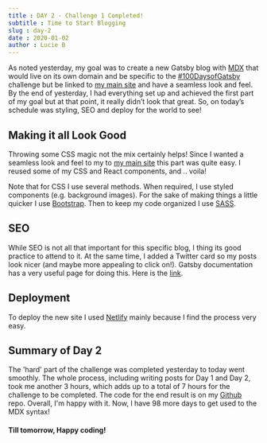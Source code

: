 ```yaml
---
title : DAY 2 - Challenge 1 Completed!
subtitle : Time to Start Blogging
slug : day-2
date : 2020-01-02
author : Lucie B
---
```


As noted yesterday, my goal was to create a new Gatsby blog with [MDX](https://mdxjs.com/) that would live on its own domain and be specific to the [#100DaysofGatsby](https://twitter.com/hashtag/100DaysofGatsby) challenge but be linked to [my main site](https://lbmedia.netlify.com/) and have a seamless look and feel. By the end of yesterday, I had everything set up and achieved the first part of my goal but at that point, it really didn’t look that great. So, on today’s schedule was styling, SEO and deploy for the world to see!

## Making it all Look Good

Throwing some CSS magic not the mix certainly helps! Since I wanted a seamless look and feel to my to [my main site](https://lbmedia.netlify.com/) this part was quite easy.
I reused some of my CSS and React components, and .. voila! 

Note that for CSS I use several methods. When required, I use styled components (e.g. background images). For the sake of making things a little quicker I use [Bootstrap](https://getbootstrap.com/). Then to keep my code organized I use [SASS](https://sass-lang.com/). 

## SEO

While SEO is not all that important for this specific blog, I thing its good practice to attend to it. At the same time, I added a Twitter card so my posts look nicer (and maybe more appealing to click on!). Gatsby documentation has a very useful page for doing this. Here is the [link](
https://www.gatsbyjs.org/docs/add-seo-component/).

## Deployment

To deploy the new site I used [Netlify](https://www.netlify.com/) mainly because I find the process very easy. 

## Summary of Day 2
The 'hard' part of the challenge was completed yesterday to today went smoothly. The whole process, including writing posts for Day 1 and Day 2, took me another 3 hours, which adds up to a total of 7 hours for the challenge to be completed. The code for the end result is on my [Github](
https://github.com/luciebaker/100DaysGatsbyBlog) repo. Overall, I'm happy with it. Now, I have 98 more days to get used to the MDX syntax!

#### Till tomorrow, Happy coding! 